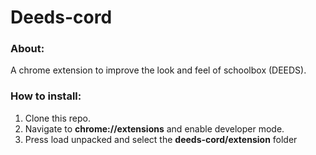 # Deeds-cord
### About:
A chrome extension to improve the look and feel of schoolbox (DEEDS).

### How to install:
1) Clone this repo.
2) Navigate to __chrome://extensions__ and enable developer mode.
3) Press load unpacked and select the __deeds-cord/extension__ folder
